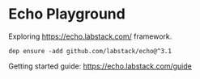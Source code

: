 # Echo Playground

Exploring <https://echo.labstack.com/> framework.

```
dep ensure -add github.com/labstack/echo@^3.1
```

Getting started guide: <https://echo.labstack.com/guide>
